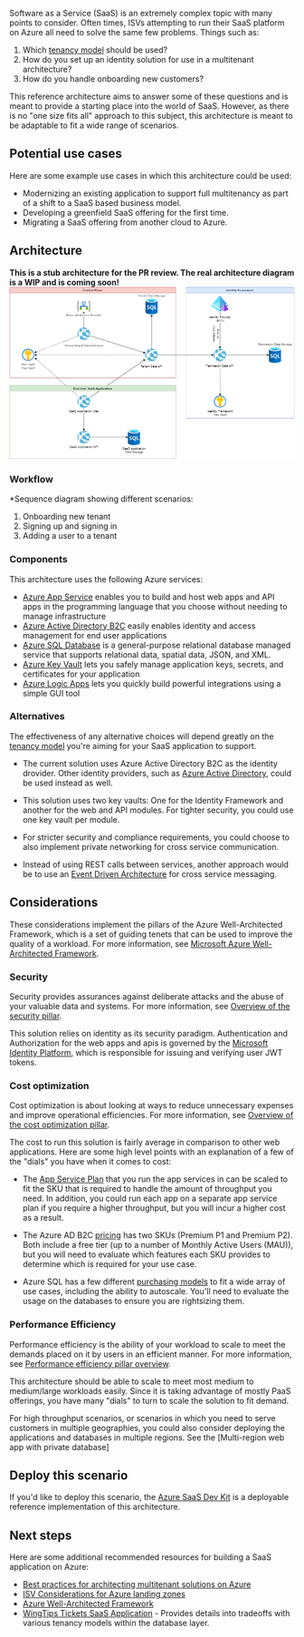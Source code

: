 Software as a Service (SaaS) is an extremely complex topic with many points to consider. Often times, ISVs attempting to run their SaaS platform on Azure all need to solve the same few problems. Things such as:

1. Which [tenancy model](../../guide/multitenant/considerations/tenancy-models.yml) should be used?
1. How do you set up an identity solution for use in a multitenant architecture?
1. How do you handle onboarding new customers?

This reference architecture aims to answer some of these questions and is meant to provide a starting place into the world of SaaS. However, as there is no "one size fits all" approach to this subject, this architecture is meant to be adaptable to fit a wide range of scenarios.

## Potential use cases

Here are some example use cases in which this architecture could be used:

- Modernizing an existing application to support full multitenancy as part of a shift to a SaaS based business model.
- Developing a greenfield SaaS offering for the first time.
- Migrating a SaaS offering from another cloud to Azure.

## Architecture

**This is a stub architecture for the PR review. The real architecture diagram is a WIP and is coming soon!**
![Architecture Diagram](./media/architecture-saas-starter-app.png)

### Workflow

*Sequence diagram showing different scenarios:
1. Onboarding new tenant
1. Signing up and signing in
1. Adding a user to a tenant

### Components

This architecture uses the following Azure services:

- [Azure App Service](https://azure.microsoft.com/services/app-service) enables you to build and host web apps and API apps in the programming language that you choose without needing to manage infrastructure
- [Azure Active Directory B2C](https://azure.microsoft.com/services/active-directory/external-identities/b2c/) easily enables identity and access management for end user applications
- [Azure SQL Database](https://azure.microsoft.com/products/azure-sql/database/) is a general-purpose relational database managed service that supports relational data, spatial data, JSON, and XML.
- [Azure Key Vault](https://azure.microsoft.com/services/key-vault/) lets you safely manage application keys, secrets, and certificates for your application
- [Azure Logic Apps](https://azure.microsoft.com/services/logic-apps/) lets you quickly build powerful integrations using a simple GUI tool

### Alternatives

The effectiveness of any alternative choices will depend greatly on the [tenancy model](../../guide/multitenant/considerations/tenancy-models.yml) you're aiming for your SaaS application to support.

- The current solution uses Azure Active Directory B2C as the identity drovider. Other identity providers, such as [Azure Active Directory](https://azure.microsoft.com/services/active-directory/), could be used instead as well.
- This solution uses two key vaults: One for the Identity Framework and another for the web and API modules. For tighter security, you could use one key vault per module.

- For stricter security and compliance requirements, you could choose to also implement private networking for cross service communication.

- Instead of using REST calls between services, another approach would be to use an [Event Driven Architecture](https://docs.microsoft.com/en-us/azure/architecture/guide/architecture-styles/event-driven) for cross service messaging.

## Considerations

These considerations implement the pillars of the Azure Well-Architected Framework, which is a set of guiding tenets that can be used to improve the quality of a workload. For more information, see [Microsoft Azure Well-Architected Framework](/azure/architecture/framework).

### Security

Security provides assurances against deliberate attacks and the abuse of your valuable data and systems. For more information, see [Overview of the security pillar](/azure/architecture/framework/security/overview).

This solution relies on identity as its security paradigm. Authentication and Authorization for the web apps and apis is governed by the [Microsoft Identity Platform](https://docs.microsoft.com/en-us/azure/active-directory/develop/v2-overview), which is responsible for issuing and verifying user JWT tokens.

### Cost optimization
Cost optimization is about looking at ways to reduce unnecessary expenses and improve operational efficiencies. For more information, see [Overview of the cost optimization pillar](/azure/architecture/framework/cost/overview).

The cost to run this solution is fairly average in comparison to other web applications. Here are some high level points with an explanation of a few of the "dials" you have when it comes to cost:

- The [App Service Plan](https://docs.microsoft.com/azure/app-service/overview-hosting-plans) that you run the app services in can be scaled to fit the SKU that is required to handle the amount of throughput you need. In addition, you could run each app on a separate app service plan if you require a higher throughput, but you will incur a higher cost as a result.
- The Azure AD B2C [pricing](https://azure.microsoft.com/pricing/details/active-directory/external-identities/) has two SKUs (Premium P1 and Premium P2). Both include a free tier (up to a number of Monthly Active Users (MAU)), but you will need to evaluate which features each SKU provides to determine which is required for your use case.

- Azure SQL has a few different [purchasing models](https://docs.microsoft.com/azure/azure-sql/database/purchasing-models?view=azuresql) to fit a wide array of use cases, including the ability to autoscale. You'll need to evaluate the usage on the databases to ensure you are rightsizing them.

### Performance Efficiency

Performance efficiency is the ability of your workload to scale to meet the demands placed on it by users in an efficient manner. For more information, see [Performance efficiency pillar overview](/azure/architecture/framework/scalability/overview).

This architecture should be able to scale to meet most medium to medium/large workloads easily. Since it is taking advantage of mostly PaaS offerings, you have many "dials" to turn to scale the solution to fit demand. 

For high throughput scenarios, or scenarios in which you need to serve customers in multiple geographies, you could also consider deploying the applications and databases in multiple regions. See the [Multi-region web app with private database]




## Deploy this scenario

If you'd like to deploy this scenario, the [Azure SaaS Dev Kit](https://github.com/Azure/azure-saas) is a deployable reference implementation of this architecture.

## Next steps

Here are some additional recommended resources for building a SaaS application on Azure:

- [Best practices for architecting multitenant solutions on Azure](https://aka.ms/multitenancy)
- [ISV Considerations for Azure landing zones](https://aka.ms/isv-landing-zones)
- [Azure Well-Architected Framework](https://docs.microsoft.com/en-us/azure/architecture/framework/)
- [WingTips Tickets SaaS Application](https://docs.microsoft.com/en-us/azure/azure-sql/database/saas-tenancy-welcome-wingtip-tickets-app) - Provides details into tradeoffs with various tenancy models within the database layer.